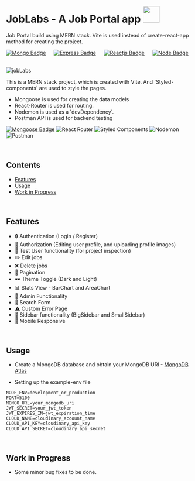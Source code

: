 # JobLabs - A Job Portal app <img src="https://w7.pngwing.com/pngs/269/405/png-transparent-career-development-job-application-for-employment-business-career-miscellaneous-trademark-logo.png" height="45px" width = "45px"/>
Job Portal build using MERN stack. Vite is used instead of create-react-app method for creating the project.


[![Mongo Badge](http://img.shields.io/badge/Database%20-MongoDB-darkgreen?style=for-the-badge&logo=mongodb)](https://www.mongodb.com/)
&emsp;
[![Express Badge](http://img.shields.io/badge/Server%20-Express-black?style=for-the-badge&logo=express)](https://expressjs.com/)
&emsp;
[![Reactjs Badge](http://img.shields.io/badge/Client%20-React-blue?style=for-the-badge&logo=react)](https://reactjs.org/)
&emsp;
[![Node Badge](http://img.shields.io/badge/Backend%20-Node-green?style=for-the-badge&logo=node.js)](https://nodejs.org/en/)
&emsp;


![jobLabs](https://github.com/umangutkarsh/JobLabs/assets/95426993/89ee8af2-b707-4726-8360-53e3195e0a6b)



This is a MERN stack project, which is created with Vite. And 'Styled-components' are used to style the pages.
* Mongoose is used for creating the data models
* React-Router is used for routing.
* Nodemon is used as a 'devDependency'.
* Postman API is used for backend testing



[![Mongoose Badge](https://img.shields.io/badge/Mongoose-800?logo=mongoose&logoColor=fff&style=for-the-badge)](https://mongoosejs.com/)
![React Router](https://img.shields.io/badge/React_Router-CA4245?style=for-the-badge&logo=react-router&logoColor=white)
![Styled Components](https://img.shields.io/badge/styled--components-DB7093?style=for-the-badge&logo=styled-components&logoColor=white)
![Nodemon](https://img.shields.io/badge/NODEMON-%23323330.svg?style=for-the-badge&logo=nodemon&logoColor=%BBDEAD)
![Postman](https://img.shields.io/badge/Postman-FF6C37?style=for-the-badge&logo=postman&logoColor=white)



<br />


## Contents
* [Features](https://github.com/umangutkarsh/JobLabs/tree/main#features)
* [Usage](https://github.com/umangutkarsh/JobLabs/tree/main#usage)
* [Work in Progress](https://github.com/umangutkarsh/JobLabs/tree/main#work-in-progress)


<br />

## Features
* 🔒 Authentication (Login / Register)
* 👮 Authorization (Editing user profile, and uploading profile images)
* 👤 Test User functionality (for project inspection)
* ✏️ Edit jobs
* ❌ Delete jobs
* 📃 Pagination
* 🕶️ Theme Toggle (Dark and Light)
* 📊 Stats View - BarChart and AreaChart
* 👑 Admin Functionality
* 🔎 Search Form
* ⚠️ Custom Error Page
* 📁 Sidebar functionality (BigSidebar and SmallSidebar)
* 📱 Mobile Responsive 

<br />

## Usage
* Create a MongoDB database and obtain your MongoDB URI - [MongoDB Atlas](https://www.mongodb.com/cloud/atlas/register)

* Setting up the example-env file
```
NODE_ENV=development_or_production
PORT=5100
MONGO_URL=your_mongodb_uri
JWT_SECRET=your_jwt_token
JWT_EXPIRES_IN=jwt_expiration_time
CLOUD_NAME=cloudinary_account_name
CLOUD_API_KEY=cloudinary_api_key
CLOUD_API_SECRET=cloudinary_api_secret
```


<br />

## Work in Progress
* Some minor bug fixes to be done.
